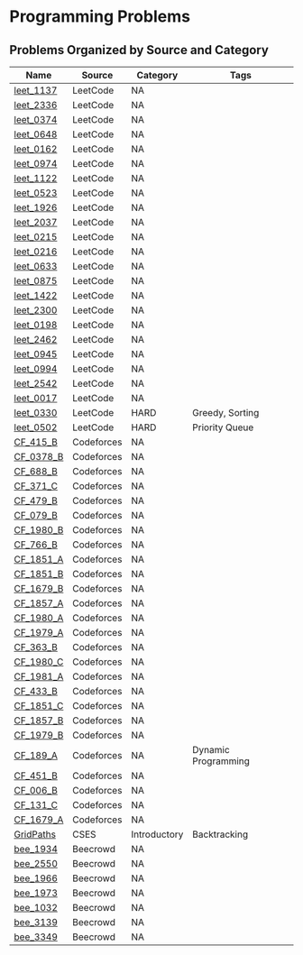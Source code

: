 # Programming Problems

## Problems Organized by Source and Category

| Name | Source | Category | Tags |
| --- | --- | --- | --- |
| [leet_1137](LeetCode/leet_1137.cpp) | LeetCode | NA |  |
| [leet_2336](LeetCode/leet_2336.cpp) | LeetCode | NA |  |
| [leet_0374](LeetCode/leet_0374.cpp) | LeetCode | NA |  |
| [leet_0648](LeetCode/leet_0648.cpp) | LeetCode | NA |  |
| [leet_0162](LeetCode/leet_0162.cpp) | LeetCode | NA |  |
| [leet_0974](LeetCode/leet_0974.cpp) | LeetCode | NA |  |
| [leet_1122](LeetCode/leet_1122.cpp) | LeetCode | NA |  |
| [leet_0523](LeetCode/leet_0523.cpp) | LeetCode | NA |  |
| [leet_1926](LeetCode/leet_1926.cpp) | LeetCode | NA |  |
| [leet_2037](LeetCode/leet_2037.cpp) | LeetCode | NA |  |
| [leet_0215](LeetCode/leet_0215.cpp) | LeetCode | NA |  |
| [leet_0216](LeetCode/leet_0216.cpp) | LeetCode | NA |  |
| [leet_0633](LeetCode/leet_0633.cpp) | LeetCode | NA |  |
| [leet_0875](LeetCode/leet_0875.cpp) | LeetCode | NA |  |
| [leet_1422](LeetCode/leet_1422.cpp) | LeetCode | NA |  |
| [leet_2300](LeetCode/leet_2300.cpp) | LeetCode | NA |  |
| [leet_0198](LeetCode/leet_0198.cpp) | LeetCode | NA |  |
| [leet_2462](LeetCode/leet_2462.cpp) | LeetCode | NA |  |
| [leet_0945](LeetCode/leet_0945.cpp) | LeetCode | NA |  |
| [leet_0994](LeetCode/leet_0994.cpp) | LeetCode | NA |  |
| [leet_2542](LeetCode/leet_2542.cpp) | LeetCode | NA |  |
| [leet_0017](LeetCode/leet_0017.cpp) | LeetCode | NA |  |
| [leet_0330](LeetCode/leet_0330.cpp) | LeetCode | HARD | Greedy, Sorting |
| [leet_0502](LeetCode/leet_0502.cpp) | LeetCode | HARD | Priority Queue |
| [CF_415_B](Codeforces/CF_415_B.cpp) | Codeforces | NA |  |
| [CF_0378_B](Codeforces/CF_0378_B.cpp) | Codeforces | NA |  |
| [CF_688_B](Codeforces/CF_688_B.cpp) | Codeforces | NA |  |
| [CF_371_C](Codeforces/CF_371_C.cpp) | Codeforces | NA |  |
| [CF_479_B](Codeforces/CF_479_B.cpp) | Codeforces | NA |  |
| [CF_079_B](Codeforces/CF_079_B.cpp) | Codeforces | NA |  |
| [CF_1980_B](Codeforces/CF_1980_B.cpp) | Codeforces | NA |  |
| [CF_766_B](Codeforces/CF_766_B.cpp) | Codeforces | NA |  |
| [CF_1851_A](Codeforces/CF_1851_A.cpp) | Codeforces | NA |  |
| [CF_1851_B](Codeforces/CF_1851_B.cpp) | Codeforces | NA |  |
| [CF_1679_B](Codeforces/CF_1679_B.cpp) | Codeforces | NA |  |
| [CF_1857_A](Codeforces/CF_1857_A.cpp) | Codeforces | NA |  |
| [CF_1980_A](Codeforces/CF_1980_A.cpp) | Codeforces | NA |  |
| [CF_1979_A](Codeforces/CF_1979_A.cpp) | Codeforces | NA |  |
| [CF_363_B](Codeforces/CF_363_B.cpp) | Codeforces | NA |  |
| [CF_1980_C](Codeforces/CF_1980_C.cpp) | Codeforces | NA |  |
| [CF_1981_A](Codeforces/CF_1981_A.cpp) | Codeforces | NA |  |
| [CF_433_B](Codeforces/CF_433_B.cpp) | Codeforces | NA |  |
| [CF_1851_C](Codeforces/CF_1851_C.cpp) | Codeforces | NA |  |
| [CF_1857_B](Codeforces/CF_1857_B.cpp) | Codeforces | NA |  |
| [CF_1979_B](Codeforces/CF_1979_B.cpp) | Codeforces | NA |  |
| [CF_189_A](Codeforces/CF_189_A.cpp) | Codeforces | NA | Dynamic Programming |
| [CF_451_B](Codeforces/CF_451_B.cpp) | Codeforces | NA |  |
| [CF_006_B](Codeforces/CF_006_B.cpp) | Codeforces | NA |  |
| [CF_131_C](Codeforces/CF_131_C.cpp) | Codeforces | NA |  |
| [CF_1679_A](Codeforces/CF_1679_A.cpp) | Codeforces | NA |  |
| [GridPaths](CSES/GridPaths.cpp) | CSES | Introductory | Backtracking |
| [bee_1934](Beecrowd/bee_1934.cpp) | Beecrowd | NA |  |
| [bee_2550](Beecrowd/bee_2550.cpp) | Beecrowd | NA |  |
| [bee_1966](Beecrowd/bee_1966.cpp) | Beecrowd | NA |  |
| [bee_1973](Beecrowd/bee_1973.cpp) | Beecrowd | NA |  |
| [bee_1032](Beecrowd/bee_1032.cpp) | Beecrowd | NA |  |
| [bee_3139](Beecrowd/bee_3139.cpp) | Beecrowd | NA |  |
| [bee_3349](Beecrowd/bee_3349.cpp) | Beecrowd | NA |  |
